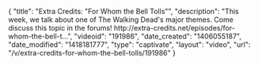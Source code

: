 {
    "title": "Extra Credits: \"For Whom the Bell Tolls\"",
    "description": "This week, we talk about one of The Walking Dead's major themes. Come discuss this topic in the forums! http:\/\/extra-credits.net\/episodes\/for-whom-the-bell-t...",
    "videoid": "191986",
    "date_created": "1406055187",
    "date_modified": "1418181777",
    "type": "captivate",
    "layout": "video",
    "url": "\/v\/extra-credits-for-whom-the-bell-tolls\/191986"
}